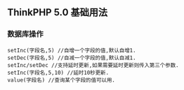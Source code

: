 ## ThinkPHP 5.0 基础用法
### 数据库操作
    setInc(字段名,5) //自增一个字段的值,默认自增1.
    setDec(字段名,5) //自减一个字段的值,默认自减1.
    setInc/setDec //支持延时更新,如果需要延时更新则传入第三个参数.
    setInc(字段名,5,10) //延时10秒更新.
    value(字段名) //查询某个字段的值可以用.

